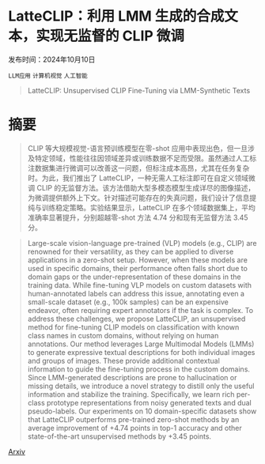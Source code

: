 # LatteCLIP：利用 LMM 生成的合成文本，实现无监督的 CLIP 微调

发布时间：2024年10月10日

`LLM应用` `计算机视觉` `人工智能`

> LatteCLIP: Unsupervised CLIP Fine-Tuning via LMM-Synthetic Texts

# 摘要

> CLIP 等大规模视觉-语言预训练模型在零-shot 应用中表现出色，但一旦涉及特定领域，性能往往因领域差异或训练数据不足而受限。虽然通过人工标注数据集进行微调可以改善这一问题，但标注成本高昂，尤其在任务复杂时。为此，我们推出了 LatteCLIP，一种无需人工标注即可在自定义领域微调 CLIP 的无监督方法。该方法借助大型多模态模型生成详尽的图像描述，为微调提供额外上下文。针对描述可能存在的失真问题，我们设计了信息提纯与训练稳定策略。实验结果显示，LatteCLIP 在多个领域数据集上，平均准确率显著提升，分别超越零-shot 方法 4.74 分和现有无监督方法 3.45 分。

> Large-scale vision-language pre-trained (VLP) models (e.g., CLIP) are renowned for their versatility, as they can be applied to diverse applications in a zero-shot setup. However, when these models are used in specific domains, their performance often falls short due to domain gaps or the under-representation of these domains in the training data. While fine-tuning VLP models on custom datasets with human-annotated labels can address this issue, annotating even a small-scale dataset (e.g., 100k samples) can be an expensive endeavor, often requiring expert annotators if the task is complex. To address these challenges, we propose LatteCLIP, an unsupervised method for fine-tuning CLIP models on classification with known class names in custom domains, without relying on human annotations. Our method leverages Large Multimodal Models (LMMs) to generate expressive textual descriptions for both individual images and groups of images. These provide additional contextual information to guide the fine-tuning process in the custom domains. Since LMM-generated descriptions are prone to hallucination or missing details, we introduce a novel strategy to distill only the useful information and stabilize the training. Specifically, we learn rich per-class prototype representations from noisy generated texts and dual pseudo-labels. Our experiments on 10 domain-specific datasets show that LatteCLIP outperforms pre-trained zero-shot methods by an average improvement of +4.74 points in top-1 accuracy and other state-of-the-art unsupervised methods by +3.45 points.

[Arxiv](https://arxiv.org/abs/2410.08211)